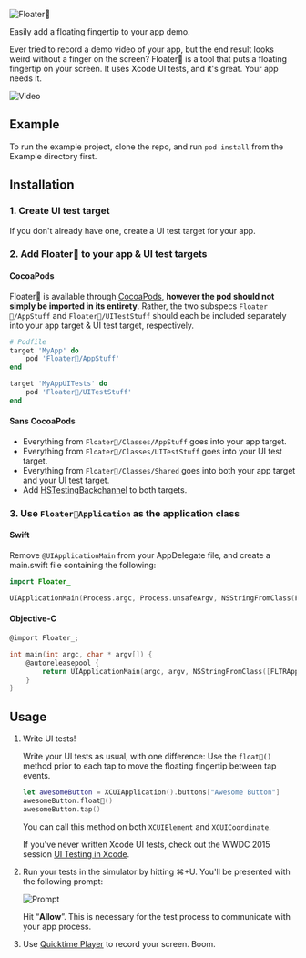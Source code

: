 ![Floater💩](https://d19rwogc3unx97.cloudfront.net/assets/logo/floater_on_transparent_471x97-251372f87f8080fd5e0c57fa07be31b12eb2665fc2af62999cdecb6d11782457.png)

Easily add a floating fingertip to your app demo.

Ever tried to record a demo video of your app, but the end result looks weird without a finger on the screen? Floater💩 is a tool that puts a floating fingertip on your screen. It uses Xcode UI tests, and it's great. Your app needs it.

![Video](https://d19rwogc3unx97.cloudfront.net/assets/temp/floater1-ec98a567daaac8dacb253aeb03cb62fbce72ad73eaf10dee50eafd6d80095ef4.gif)

## Example

To run the example project, clone the repo, and run `pod install` from the Example directory first.

## Installation

### 1. Create UI test target

If you don't already have one, create a UI test target for your app.

### 2. Add Floater💩 to your app & UI test targets

#### CocoaPods

Floater💩 is available through [CocoaPods](http://cocoapods.org), **however the pod should not simply be imported in its entirety**. Rather, the two subspecs `Floater💩/AppStuff` and `Floater💩/UITestStuff` should each be included separately into your app target & UI test target, respectively.

```ruby
# Podfile
target 'MyApp' do
	pod 'Floater💩/AppStuff'
end

target 'MyAppUITests' do
	pod 'Floater💩/UITestStuff'
end
```

#### Sans CocoaPods

* Everything from `Floater💩/Classes/AppStuff` goes into your app target.
* Everything from `Floater💩/Classes/UITestStuff` goes into your UI test target.
* Everything from `Floater💩/Classes/Shared` goes into both your app target and your UI test target.
* Add [HSTestingBackchannel](https://github.com/ConfusedVorlon/HSTestingBackchannel) to both targets.

### 3. Use `Floater💩Application` as the application class

#### Swift

Remove `@UIApplicationMain` from your AppDelegate file, and create a main.swift file containing the following:

```swift
import Floater_

UIApplicationMain(Process.argc, Process.unsafeArgv, NSStringFromClass(Floater💩Application.self), NSStringFromClass(YOUR_APP_DELEGATE.self))
```

#### Objective-C

```objective-c
@import Floater_;

int main(int argc, char * argv[]) {
    @autoreleasepool {
        return UIApplicationMain(argc, argv, NSStringFromClass([FLTRApplication class]), NSStringFromClass([AppDelegate class]));
    }
}
```


## Usage

1. Write UI tests!
	
	Write your UI tests as usual, with one difference: Use the `float💩()` method prior to each tap to move the floating fingertip between tap events.
	
	```swift
	let awesomeButton = XCUIApplication().buttons["Awesome Button"]
    awesomeButton.float💩()
    awesomeButton.tap()
	```
	
	You can call this method on both `XCUIElement` and `XCUICoordinate`.
	
	If you've never written Xcode UI tests, check out the WWDC 2015 session [UI Testing in Xcode](https://developer.apple.com/videos/play/wwdc2015/406/).

2. Run your tests in the simulator by hitting ⌘+U. You'll be presented with the following prompt:

	![Prompt](https://d19rwogc3unx97.cloudfront.net/assets/temp/lumbergh_alert-48089294266ce093ee54ec0176da863faa3f2b26b6876046a896080715b9975d.png)
	
	Hit “**Allow**”. This is necessary for the test process to communicate with your app process.

3. Use [Quicktime Player](https://support.apple.com/en-us/HT201066) to record your screen. Boom.

